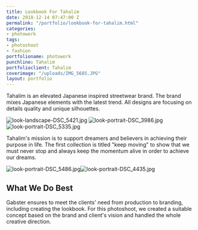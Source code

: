 ```yaml
---
title: Lookbook For Tahalim
date: 2018-12-14 07:47:00 Z
permalink: "/portfolio/lookbook-for-tahalim.html"
categories:
- photowork
tags:
- photoshoot
- fashion
portfolioname: photowork
punchline: Tahalim
portfolioclient: Tahalim
coverimage: "/uploads/IMG_5685.JPG"
layout: portfolio
---
```


Tahalim is an elevated Japanese inspired streetwear brand. The brand mixes Japanese elements with the latest trend. All designs are focusing on details quality and unique silhouettes.

![look-landscape-DSC_5421.jpg](/uploads/look-landscape-DSC_5421.jpg)
![look-portrait-DSC_3986.jpg](/uploads/look-portrait-DSC_3986.jpg)![look-portrait-DSC_5335.jpg](/uploads/look-portrait-DSC_5335.jpg)

Tahalim's mission is to support dreamers and believers in achieving their purpose in life. The first collection is titled "keep moving" to show that we must never stop and always keep the momentum alive in order to achieve our dreams.

![look-portrait-DSC_5486.jpg](/uploads/look-portrait-DSC_5486.jpg)![look-portrait-DSC_4435.jpg](/uploads/look-portrait-DSC_4435.jpg)

## What We Do Best
Gabster ensures to meet the clients' need from production to branding, including creating the lookbook. For this photoshoot, we created a suitable concept based on the brand and client's vision and handled the whole creative direction.

